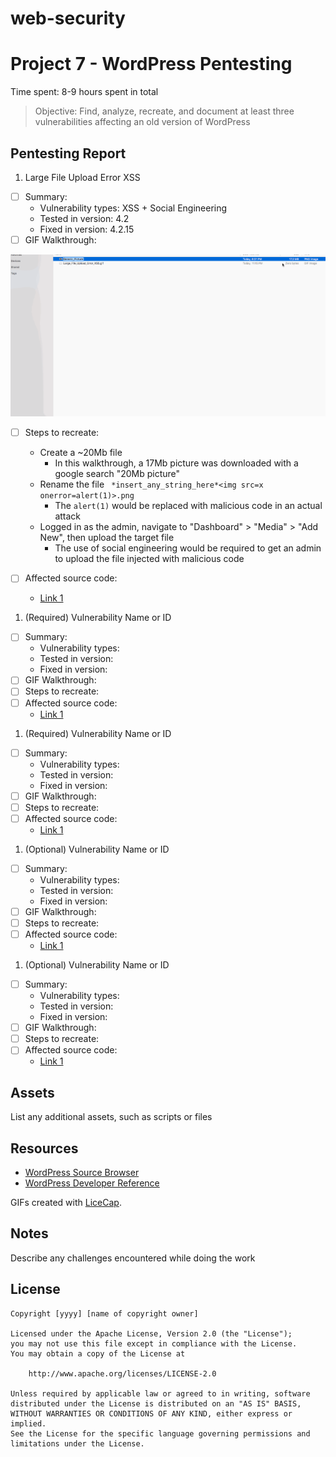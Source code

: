 # web-security
# Project 7 - WordPress Pentesting

Time spent: 8-9 hours spent in total

> Objective: Find, analyze, recreate, and document at least three vulnerabilities affecting an old version of WordPress

## Pentesting Report

1. Large File Upload Error XSS
  - [ ] Summary: 
    - Vulnerability types: XSS + Social Engineering
    - Tested in version: 4.2
    - Fixed in version: 4.2.15  
  - [ ] GIF Walkthrough:
  <img src="https://github.com/ksoliman/web-security/blob/master/Large_File_Upload_Error_XSS.gif" width="800">
  
  - [ ] Steps to recreate: 
    - Create a ~20Mb file
      - In this walkthrough, a 17Mb picture was downloaded with a google search "20Mb picture"
    - Rename the file ``` *insert_any_string_here*<img src=x onerror=alert(1)>.png```
      - The ```alert(1)``` would be replaced with malicious code in an actual attack
    - Logged in as the admin, navigate to "Dashboard" > "Media" > "Add New", then upload the target file
      - The use of social engineering would be required to get an admin to upload the file injected with malicious code
    
  - [ ] Affected source code:
    - [Link 1](https://core.trac.wordpress.org/browser/tags/version/src/source_file.php)
1. (Required) Vulnerability Name or ID
  - [ ] Summary: 
    - Vulnerability types:
    - Tested in version:
    - Fixed in version: 
  - [ ] GIF Walkthrough: 
  - [ ] Steps to recreate: 
  - [ ] Affected source code:
    - [Link 1](https://core.trac.wordpress.org/browser/tags/version/src/source_file.php)
1. (Required) Vulnerability Name or ID
  - [ ] Summary: 
    - Vulnerability types:
    - Tested in version:
    - Fixed in version: 
  - [ ] GIF Walkthrough: 
  - [ ] Steps to recreate: 
  - [ ] Affected source code:
    - [Link 1](https://core.trac.wordpress.org/browser/tags/version/src/source_file.php)
1. (Optional) Vulnerability Name or ID
  - [ ] Summary: 
    - Vulnerability types:
    - Tested in version:
    - Fixed in version: 
  - [ ] GIF Walkthrough: 
  - [ ] Steps to recreate: 
  - [ ] Affected source code:
    - [Link 1](https://core.trac.wordpress.org/browser/tags/version/src/source_file.php)
1. (Optional) Vulnerability Name or ID
  - [ ] Summary: 
    - Vulnerability types:
    - Tested in version:
    - Fixed in version: 
  - [ ] GIF Walkthrough: 
  - [ ] Steps to recreate: 
  - [ ] Affected source code:
    - [Link 1](https://core.trac.wordpress.org/browser/tags/version/src/source_file.php) 

## Assets

List any additional assets, such as scripts or files

## Resources

- [WordPress Source Browser](https://core.trac.wordpress.org/browser/)
- [WordPress Developer Reference](https://developer.wordpress.org/reference/)

GIFs created with [LiceCap](http://www.cockos.com/licecap/).

## Notes

Describe any challenges encountered while doing the work

## License

    Copyright [yyyy] [name of copyright owner]

    Licensed under the Apache License, Version 2.0 (the "License");
    you may not use this file except in compliance with the License.
    You may obtain a copy of the License at

        http://www.apache.org/licenses/LICENSE-2.0

    Unless required by applicable law or agreed to in writing, software
    distributed under the License is distributed on an "AS IS" BASIS,
    WITHOUT WARRANTIES OR CONDITIONS OF ANY KIND, either express or implied.
    See the License for the specific language governing permissions and
    limitations under the License.
